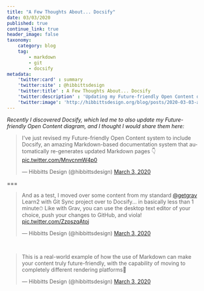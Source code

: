 ```yaml
---
title: "A Few Thoughts About... Docsify"
date: 03/03/2020
published: true
continue_link: true
header_image: false
taxonomy:
    category: blog
    tag:
        - markdown
        - git
        - docsify
metadata:
    'twitter:card' : summary
    'twitter:site' : @hibbittsdesign
    'twitter:title' : A Few Thoughts About... Docsify
    'twitter:description' : 'Updating my Future-friendly Open Content diagram with Docsify'
    'twitter:image': 'http://hibbittsdesign.org/blog/posts/2020-03-03-a-few-thoughts-about-docsify/docsify.png'
---
```


_Recently I discovered Docsify, which led me to also update my Future-friendly Open Content diagram, and I thought I would share them here:_

<blockquote class="twitter-tweet" data-lang="en"><p lang="en" dir="ltr">I&#39;ve just revised my Future-friendly Open Content system to include Docsify, an amazing Markdown-based documentation system that automatically re-generates updated Markdown pages 👇 <a href="https://t.co/MnvcnmW4p0">pic.twitter.com/MnvcnmW4p0</a></p>&mdash; Hibbitts Design (@hibbittsdesign) <a href="https://twitter.com/hibbittsdesign/status/1234959802549227520?ref_src=twsrc%5Etfw">March 3, 2020</a></blockquote>
<script async src="https://platform.twitter.com/widgets.js" charset="utf-8"></script>

===

<blockquote class="twitter-tweet" data-conversation="none" data-lang="en"><p lang="en" dir="ltr">And as a test, I moved over some content from my standard <a href="https://twitter.com/getgrav?ref_src=twsrc%5Etfw">@getgrav</a> Learn2 with Git Sync project over to Docsify... in basically less than 1 minute⏱ Like with Grav, you can use the desktop text editor of your choice, push your changes to GitHub, and viola! <a href="https://t.co/ZzpszqAtoj">pic.twitter.com/ZzpszqAtoj</a></p>&mdash; Hibbitts Design (@hibbittsdesign) <a href="https://twitter.com/hibbittsdesign/status/1234960480285810689?ref_src=twsrc%5Etfw">March 3, 2020</a></blockquote>
<script async src="https://platform.twitter.com/widgets.js" charset="utf-8"></script>

<br>

<blockquote class="twitter-tweet" data-conversation="none" data-lang="en"><p lang="en" dir="ltr">This is a real-world example of how the use of Markdown can make your content truly future-friendly, with the capability of moving to completely different rendering platforms🚀</p>&mdash; Hibbitts Design (@hibbittsdesign) <a href="https://twitter.com/hibbittsdesign/status/1234961084970258433?ref_src=twsrc%5Etfw">March 3, 2020</a></blockquote>
<script async src="https://platform.twitter.com/widgets.js" charset="utf-8"></script>
